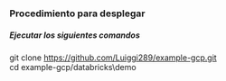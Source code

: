 ### Procedimiento para desplegar 

##### Ejecutar los siguientes comandos 

git clone https://github.com/Luiggi289/example-gcp.git  <br />
cd example-gcp/databricks\demo
